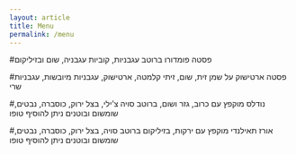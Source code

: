 ```yaml
---
layout: article
title: Menu
permalink: /menu
---
```

#פסטה פומדורו
ברוטב עגבניות, קוביות עגבניה, שום ובזיליקום

#פסטה ארטישוק
על שמן זית, שום, זיתי קלמטה, ארטישוק, עגבניות מיובשות, עגבניות שרי

#נודלס
מוקפץ עם כרוב, גזר ושום, ברוטב סויה צ’ילי, בצל ירוק, כוסברה, נבטים, שומשום ובוטנים ניתן להוסיף טופו

#אורז תאילנדי
מוקפץ עם ירקות, בזיליקום ברוטב סויה, בצל ירוק, כוסברה, נבטים, שומשום ובוטנים ניתן להוסיף טופו
